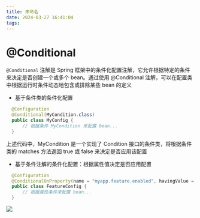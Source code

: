 ```yaml
---
title: 未命名
date: 2024-03-27 16:41:04
tags:
---
```

# @Conditional

`@Conditional` 注解是 Spring 框架中的条件化配置注解，它允许根据特定的条件来决定是否创建一个或多个 bean。通过使用 @Conditional 注解，可以在配置类中根据运行时条件动态地包含或排除某些 bean 的定义

- 基于条件类的条件化配置

```java
  @Configuration
  @Conditional(MyCondition.class)
  public class MyConfig {
      // 根据条件 MyCondition 来配置 bean...
  }
```

  上述代码中，MyCondition 是一个实现了 Condition 接口的条件类，将根据条件类的 matches 方法返回 true 或 false 来决定是否应用该配置

- 基于条件注解的条件化配置：根据属性值决定是否应用配置

```java
  @Configuration
  @ConditionalOnProperty(name = "myapp.feature.enabled", havingValue = "true")
  public class FeatureConfig {
      // 根据属性条件来配置 bean...
  }
```

![](https://cdgwsd.oss-cn-guangzhou.aliyuncs.com/img/202403271644404.png)